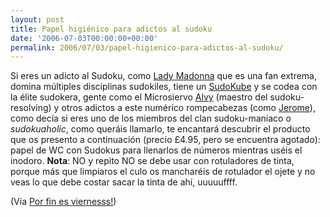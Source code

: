 ```yaml
---
layout: post
title: Papel higiénico para adictos al sudoku
date: '2006-07-03T00:00:00+00:00'
permalink: 2006/07/03/papel-higienico-para-adictos-al-sudoku/
---
```

<a href="http://www.paramountzone.com/sudoku-toilet-roll.htm"><img style="float:right; margin:0 0 10px 10px;cursor:pointer; cursor:hand;" src="http://photos1.blogger.com/blogger/6639/1972/320/180257400_c386ec335a_o.jpg" border="0" alt="" /></a>Si eres un adicto al Sudoku, como <a href="http://childrenatyourfeet.blogspot.com">Lady Madonna</a> que es una fan extrema, domina múltiples disciplinas sudokiles, tiene un <a href="http://resistancefutile.blogspot.com/2006/03/rubiks-sudoku-sudokube.html">SudoKube</a> y se codea con la élite sudokera, gente como el Microsiervo <a href="http://www.microsiervos.com/archivo/general/alvy.html">Alvy</a> (maestro del sudoku-resolving) y otros adictos a este numérico rompecabezas (como <a href="http://porfinesviernes.blogsome.com">Jerome</a>), como decía si eres uno de los miembros del clan sudoku-maníaco o <span style="font-style:italic;">sudokuaholic</span>, como queráis llamarlo, te encantará descubrir el producto que os presento a continuación (precio £4.95, pero se encuentra agotado): papel de WC con Sudokus para llenarlos de números mientras uséis el inodoro. <span style="font-weight:bold;">Nota</span>: NO y repito NO se debe usar con rotuladores de tinta, porque más que limpiaros el culo os mancharéis de rotulador el ojete y no veas lo que debe costar sacar la tinta de ahí, uuuuuffff.

(Vía <a href="http://porfinesviernes.blogsome.com/2006/07/03/papel-del-culo-sudoku/">Por fin es viernesss!</a>)
